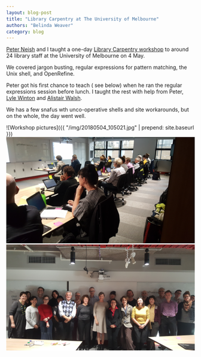 ```yaml
---
layout: blog-post
title: "Library Carpentry at The University of Melbourne"
authors: "Belinda Weaver"
category: blog
---
```


[Peter Neish](https://twitter.com/peterneish) and I taught a one-day 
[Library Carpentry workshop](https://weaverbel.github.io/2018-05-04-unimelb-lc/) to around 24 library staff at the 
University of Melbourne on 4 May.

We covered jargon busting, regular expressions for pattern matching, the Unix shell, and OpenRefine.  

Peter got his first chance to teach ( see below) when he ran the regular expressions session before lunch. 
I taught the rest with help from Peter,
[Lyle Winton](https://twitter.com/lylewinton) and [Alistair Walsh](https://twitter.com/alistairwalsh). 

We has a few snafus wth unco-operative shells and site workarounds, but on the whole, the day went well.

![Workshop pictures]({{ "/img/20180504_105021.jpg" | prepend: site.baseurl }})
![Workshop pictures](../img/20180504_105026.jpg)
![Group shot](../img/20180504_155835_014.jpg)
